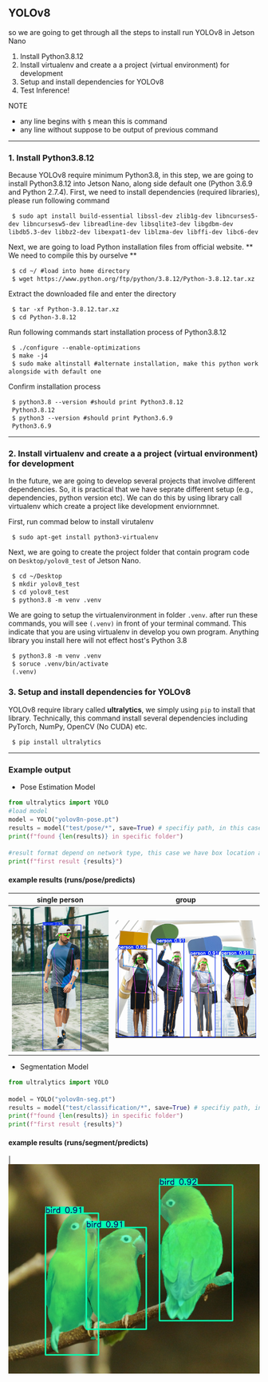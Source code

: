 ## YOLOv8
so we are going to get through all the steps to install run YOLOv8 in Jetson Nano 
1. Install Python3.8.12
2. Install virtualenv and create a a project (virtual environment) for development
3. Setup and install dependencies for YOLOv8
4. Test Inference!

NOTE
- any line begins with `$` mean this is command
- any line without suppose to be output of previous command  
--------------------------

### 1. Install Python3.8.12
Because YOLOv8 require minimum Python3.8, in this step, we are going to install Python3.8.12 into Jetson Nano, along side default one (Python 3.6.9 and Python 2.7.4).
First, we need to install dependencies (required libraries), please run following command   
```shell
 $ sudo apt install build-essential libssl-dev zlib1g-dev libncurses5-dev libncursesw5-dev libreadline-dev libsqlite3-dev libgdbm-dev libdb5.3-dev libbz2-dev libexpat1-dev liblzma-dev libffi-dev libc6-dev
```

Next, we are going to load Python installation files from official website. ** We need to compile this by ourselve **
```shell
 $ cd ~/ #load into home directory  
 $ wget https://www.python.org/ftp/python/3.8.12/Python-3.8.12.tar.xz
```

Extract the downloaded file and enter the directory
```shell
 $ tar -xf Python-3.8.12.tar.xz
 $ cd Python-3.8.12
```

Run following commands start installation process of Python3.8.12 
```shell
 $ ./configure --enable-optimizations
 $ make -j4
 $ sudo make altinstall #alternate installation, make this python work alongside with default one
```

Confirm installation process
```shell
 $ python3.8 --version #should print Python3.8.12
 Python3.8.12
 $ python3 --version #should print Python3.6.9
 Python3.6.9
```
--------------------------
### 2. Install virtualenv and create a a project (virtual environment) for development
In the future, we are going to develop several projects that involve different dependencies. So, it is practical that we have seprate different setup (e.g., dependencies, python version etc). We can do this by using library call virtualenv which create a project like development enviornmnet. 

First, run commad below to install virutalenv
```shell
 $ sudo apt-get install python3-virtualenv 
```

Next, we are going to create the project folder that contain program code on `Desktop/yolov8_test` of Jetson Nano.
```shell
 $ cd ~/Desktop
 $ mkdir yolov8_test
 $ cd yolov8_test
 $ python3.8 -m venv .venv
``` 

We are going to setup the virtualenvironment in folder `.venv`. after run these commands, you will see `(.venv)` in front of your terminal command. This indicate that you are using virtualenv in develop you own program. Anything library you install here will not effect host's Python 3.8
```shell
 $ python3.8 -m venv .venv
 $ soruce .venv/bin/activate
 (.venv)
``` 
### 3. Setup and install dependencies for YOLOv8
YOLOv8 require library called **ultralytics**, we simply using `pip` to install that library.
Technically, this command install several dependencies including PyTorch, NumPy, OpenCV (No CUDA) etc.
```shell
 $ pip install ultralytics
```
----------------
### Example output
- Pose Estimation Model
```python
from ultralytics import YOLO
#load model
model = YOLO("yolov8n-pose.pt") 
results = model("test/pose/*", save=True) # specifiy path, in this case all image in test/pose folder
print(f"found {len(results)} in specific folder")

#result format depend on network type, this case we have box location and keypoint location in image
print(f"first result {results}")
```
#### example results (runs/pose/predicts)
| single person | group |
|---------------|-------|
|![ALT TEXT](runs/pose/predict/single.jpg)  |![ALT TEXT](runs/pose/predict/multiple.jpg) |

- Segmentation Model
```python
from ultralytics import YOLO

model = YOLO("yolov8n-seg.pt") 
results = model("test/classification/*", save=True) # specifiy path, in thi
print(f"found {len(results)} in specific folder")
print(f"first result {results}")
```
#### example results (runs/segment/predicts)
|![ALT TEXT](runs/segment/predict/parrots.jpg) 
